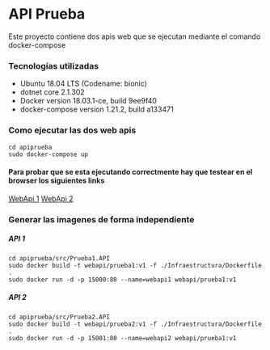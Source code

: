 # API Prueba

Este proyecto contiene dos apis web que se ejecutan mediante el comando docker-compose

### Tecnologías utilizadas

* Ubuntu 18.04 LTS (Codename: bionic)
* dotnet core 2.1.302
* Docker version 18.03.1-ce, build 9ee9f40
* docker-compose version 1.21.2, build a133471

### Como ejecutar las dos web apis

```
cd apiprueba
sudo docker-compose up
```

#### Para probar que se esta ejecutando correctmente hay que testear en el browser los siguientes links

[WebApi 1](http://localhost:5000/api/values)
[WebApi 2](http://localhost:5001/api/values)

### Generar las imagenes de forma independiente

##### API 1
```
cd apiprueba/src/Prueba1.API
sudo docker build -t webapi/prueba1:v1 -f ./Infraestructura/Dockerfile .
sudo docker run -d -p 15000:80 --name=webapi1 webapi/prueba1:v1
```

##### API 2
```
cd apiprueba/src/Prueba2.API
sudo docker build -t webapi/prueba2:v1 -f ./Infraestructura/Dockerfile .
sudo docker run -d -p 15001:80 --name=webapi2 webapi/prueba1:v1
```